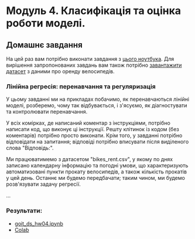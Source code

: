 # Модуль 4. Класифікація та оцінка роботи моделі.

## Домашнє завдання

На цей раз вам потрібно виконати завдання з [цього ноутбука](goit_ds_hw04_OverfittingHomeWork_task_UA.ipynb). Для вирішення запропонованих завдань вам також потрібно [завантажити датасет](bikes_rent.csv) з даними про оренду велосипедів.


### Лінійна регресія: перенавчання та регуляризація

У цьому завданні ми на прикладах побачимо, як перенавчаються лінійні моделі, розберемо, чому так відбувається, і з'ясуємо, як діагностувати та контролювати перенавчання.

У всіх комірках, де написаний коментар з інструкціями, потрібно написати код, що виконує ці інструкції. Решту клітинок із кодом (без коментарів) потрібно просто виконати. Крім того, у завданні потрібно відповідати на запитання; відповіді потрібно вписувати після виділеного слова "Відповідь:".

Ми працюватимемо з датасетом "bikes_rent.csv", у якому по днях записано календарну інформацію та погодні умови, що характеризують автоматизовані пункти прокату велосипедів, а також кількість прокатів у цей день. Останнє ми будемо передбачати; таким чином, ми будемо розв'язувати задачу регресії.

...

### Результати: 
- [goit_ds_hw04.ipynb](goit_ds_hw04.ipynb)  
- [Colab](https://colab.research.google.com/drive/1otKalMd-lBHc3FfdUzYmAJvcr3UAxpXH?usp=sharing)
